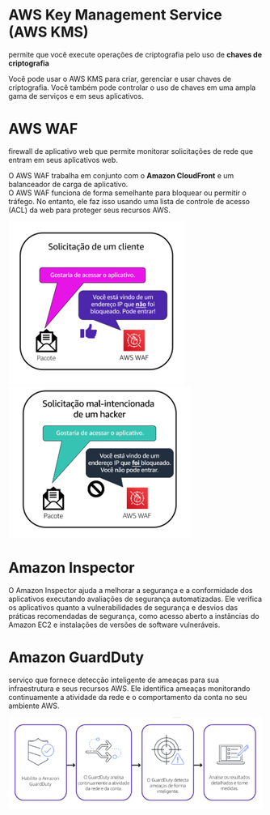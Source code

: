 # AWS Key Management Service (AWS KMS)
permite que você execute operações de criptografia pelo uso de **chaves de criptografia**

Você pode usar o AWS KMS para criar, gerenciar e usar chaves de criptografia. Você também pode controlar o uso de chaves em uma ampla gama de serviços e em seus aplicativos.

# AWS WAF
firewall de aplicativo web que permite monitorar solicitações de rede que entram em seus aplicativos web. 

O AWS WAF trabalha em conjunto com o **Amazon CloudFront** e um balanceador de carga de aplicativo.  
O AWS WAF funciona de forma semelhante para bloquear ou permitir o tráfego. No entanto, ele faz isso usando uma lista de controle de acesso (ACL) da web para proteger seus recursos AWS. 

![WAF](../../../_images/Modulo6/waf1.png)
![WAF](../../../_images/Modulo6/waf2.png)

# Amazon Inspector
O Amazon Inspector ajuda a melhorar a segurança e a conformidade dos aplicativos executando avaliações de segurança automatizadas. Ele verifica os aplicativos quanto a vulnerabilidades de segurança e desvios das práticas recomendadas de segurança, como acesso aberto a instâncias do Amazon EC2 e instalações de versões de software vulneráveis. 

# Amazon GuardDuty
 serviço que fornece detecção inteligente de ameaças para sua infraestrutura e seus recursos AWS. Ele identifica ameaças monitorando continuamente a atividade da rede e o comportamento da conta no seu ambiente AWS.

 ![GuardDuty](../../../_images/Modulo6/GuardDuty.png)